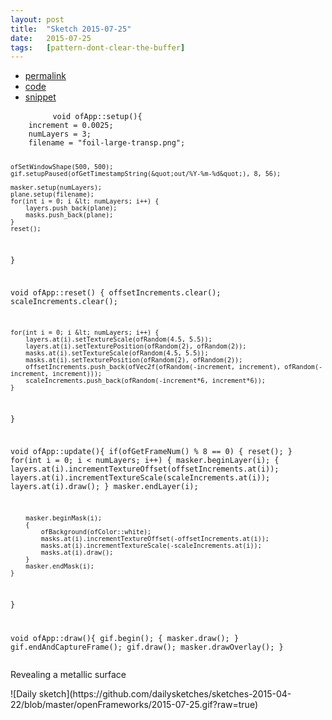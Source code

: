```yaml
---
layout: post
title:  "Sketch 2015-07-25"
date:   2015-07-25
tags:   [pattern-dont-clear-the-buffer]
---
```

<div class="code">
    <ul>
		<li><a href="{% post_url 2015-07-25-sketch %}">permalink</a></li>
		<li><a href="https://github.com/dailysketches/dailySketches/tree/master/sketches/2015-07-25">code</a></li>
		<li><a href="#" class="snippet-button">snippet</a></li>
	</ul>
    <pre class="snippet">
        <code class="cpp">void ofApp::setup(){
    increment = 0.0025;
    numLayers = 3;
    filename = &quot;foil-large-transp.png&quot;;

    ofSetWindowShape(500, 500);
    gif.setupPaused(ofGetTimestampString(&quot;out/%Y-%m-%d&quot;), 8, 56);

    masker.setup(numLayers);
    plane.setup(filename);
    for(int i = 0; i &lt; numLayers; i++) {
        layers.push_back(plane);
        masks.push_back(plane);
    }
    reset();
}

void ofApp::reset() {
    offsetIncrements.clear();
    scaleIncrements.clear();

    for(int i = 0; i &lt; numLayers; i++) {
        layers.at(i).setTextureScale(ofRandom(4.5, 5.5));
        layers.at(i).setTexturePosition(ofRandom(2), ofRandom(2));
        masks.at(i).setTextureScale(ofRandom(4.5, 5.5));
        masks.at(i).setTexturePosition(ofRandom(2), ofRandom(2));
        offsetIncrements.push_back(ofVec2f(ofRandom(-increment, increment), ofRandom(-increment, increment)));
        scaleIncrements.push_back(ofRandom(-increment*6, increment*6));
    }
}

void ofApp::update(){
    if(ofGetFrameNum() % 8 == 0) {
        reset();
    }
    for(int i = 0; i &lt; numLayers; i++) {
        masker.beginLayer(i);
        {
            layers.at(i).incrementTextureOffset(offsetIncrements.at(i));
            layers.at(i).incrementTextureScale(scaleIncrements.at(i));
            layers.at(i).draw();
        }
        masker.endLayer(i);

        masker.beginMask(i);
        {
            ofBackground(ofColor::white);
            masks.at(i).incrementTextureOffset(-offsetIncrements.at(i));
            masks.at(i).incrementTextureScale(-scaleIncrements.at(i));
            masks.at(i).draw();
        }
        masker.endMask(i);
    }
}

void ofApp::draw(){
    gif.begin();
    {
        masker.draw();
    }
    gif.endAndCaptureFrame();
    gif.draw();
    masker.drawOverlay();
}</code>
    </pre>
</div>
<p class="description">Revealing a metallic surface</p>
![Daily sketch](https://github.com/dailysketches/sketches-2015-04-22/blob/master/openFrameworks/2015-07-25.gif?raw=true)

